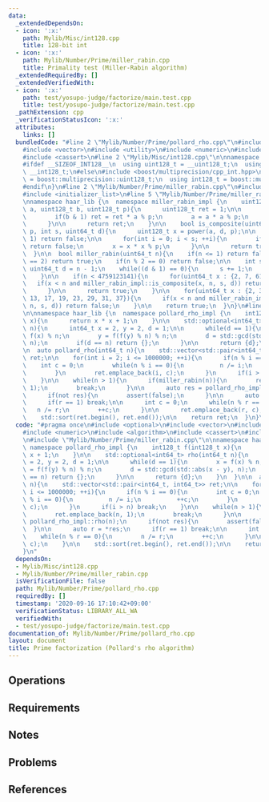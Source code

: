 ```yaml
---
data:
  _extendedDependsOn:
  - icon: ':x:'
    path: Mylib/Misc/int128.cpp
    title: 128-bit int
  - icon: ':x:'
    path: Mylib/Number/Prime/miller_rabin.cpp
    title: Primality test (Miller-Rabin algorithm)
  _extendedRequiredBy: []
  _extendedVerifiedWith:
  - icon: ':x:'
    path: test/yosupo-judge/factorize/main.test.cpp
    title: test/yosupo-judge/factorize/main.test.cpp
  _pathExtension: cpp
  _verificationStatusIcon: ':x:'
  attributes:
    links: []
  bundledCode: "#line 2 \"Mylib/Number/Prime/pollard_rho.cpp\"\n#include <optional>\n\
    #include <vector>\n#include <utility>\n#include <numeric>\n#include <algorithm>\n\
    #include <cassert>\n#line 2 \"Mylib/Misc/int128.cpp\"\n\nnamespace haar_lib {\n\
    #ifdef __SIZEOF_INT128__\n  using uint128_t = __uint128_t;\n  using int128_t =\
    \ __int128_t;\n#else\n#include <boost/multiprecision/cpp_int.hpp>\n  using uint128_t\
    \ = boost::multiprecision::uint128_t;\n  using int128_t = boost::multiprecision::int128_t;\n\
    #endif\n}\n#line 2 \"Mylib/Number/Prime/miller_rabin.cpp\"\n#include <cstdint>\n\
    #include <initializer_list>\n#line 5 \"Mylib/Number/Prime/miller_rabin.cpp\"\n\
    \nnamespace haar_lib {\n  namespace miller_rabin_impl {\n    uint128_t power(uint128_t\
    \ a, uint128_t b, uint128_t p){\n      uint128_t ret = 1;\n\n      while(b > 0){\n\
    \        if(b & 1) ret = ret * a % p;\n        a = a * a % p;\n        b >>= 1;\n\
    \      }\n\n      return ret;\n    }\n\n    bool is_composite(uint64_t a, uint64_t\
    \ p, int s, uint64_t d){\n      uint128_t x = power(a, d, p);\n\n      if(x ==\
    \ 1) return false;\n\n      for(int i = 0; i < s; ++i){\n        if(x == p - 1)\
    \ return false;\n        x = x * x % p;\n      }\n\n      return true;\n    }\n\
    \  }\n\n  bool miller_rabin(uint64_t n){\n    if(n <= 1) return false;\n    if(n\
    \ == 2) return true;\n    if(n % 2 == 0) return false;\n\n    int s = 0;\n   \
    \ uint64_t d = n - 1;\n    while((d & 1) == 0){\n      s += 1;\n      d >>= 1;\n\
    \    }\n\n    if(n < 4759123141){\n      for(uint64_t x : {2, 7, 61}){\n     \
    \   if(x < n and miller_rabin_impl::is_composite(x, n, s, d)) return false;\n\
    \      }\n\n      return true;\n    }\n\n    for(uint64_t x : {2, 3, 5, 7, 11,\
    \ 13, 17, 19, 23, 29, 31, 37}){\n      if(x < n and miller_rabin_impl::is_composite(x,\
    \ n, s, d)) return false;\n    }\n\n    return true;\n  }\n}\n#line 10 \"Mylib/Number/Prime/pollard_rho.cpp\"\
    \n\nnamespace haar_lib {\n  namespace pollard_rho_impl {\n    int128_t f(int128_t\
    \ x){\n      return x * x + 1;\n    }\n\n    std::optional<int64_t> rho(int64_t\
    \ n){\n      int64_t x = 2, y = 2, d = 1;\n\n      while(d == 1){\n        x =\
    \ f(x) % n;\n        y = f(f(y) % n) % n;\n        d = std::gcd(std::abs(x - y),\
    \ n);\n        if(d == n) return {};\n      }\n\n      return {d};\n    }\n  }\n\
    \n  auto pollard_rho(int64_t n){\n    std::vector<std::pair<int64_t, int64_t>>\
    \ ret;\n\n    for(int i = 2; i <= 1000000; ++i){\n      if(n % i == 0){\n    \
    \    int c = 0;\n        while(n % i == 0){\n          n /= i;\n          ++c;\n\
    \        }\n        ret.emplace_back(i, c);\n      }\n      if(i > n) break;\n\
    \    }\n\n    while(n > 1){\n      if(miller_rabin(n)){\n        ret.emplace_back(n,\
    \ 1);\n        break;\n      }\n\n      auto res = pollard_rho_impl::rho(n);\n\
    \      if(not res){\n        assert(false);\n      }\n\n      auto r = *res;\n\
    \      if(r == 1) break;\n\n      int c = 0;\n      while(n % r == 0){\n     \
    \   n /= r;\n        ++c;\n      }\n\n      ret.emplace_back(r, c);\n    }\n\n\
    \    std::sort(ret.begin(), ret.end());\n\n    return ret;\n  }\n}\n"
  code: "#pragma once\n#include <optional>\n#include <vector>\n#include <utility>\n\
    #include <numeric>\n#include <algorithm>\n#include <cassert>\n#include \"Mylib/Misc/int128.cpp\"\
    \n#include \"Mylib/Number/Prime/miller_rabin.cpp\"\n\nnamespace haar_lib {\n \
    \ namespace pollard_rho_impl {\n    int128_t f(int128_t x){\n      return x *\
    \ x + 1;\n    }\n\n    std::optional<int64_t> rho(int64_t n){\n      int64_t x\
    \ = 2, y = 2, d = 1;\n\n      while(d == 1){\n        x = f(x) % n;\n        y\
    \ = f(f(y) % n) % n;\n        d = std::gcd(std::abs(x - y), n);\n        if(d\
    \ == n) return {};\n      }\n\n      return {d};\n    }\n  }\n\n  auto pollard_rho(int64_t\
    \ n){\n    std::vector<std::pair<int64_t, int64_t>> ret;\n\n    for(int i = 2;\
    \ i <= 1000000; ++i){\n      if(n % i == 0){\n        int c = 0;\n        while(n\
    \ % i == 0){\n          n /= i;\n          ++c;\n        }\n        ret.emplace_back(i,\
    \ c);\n      }\n      if(i > n) break;\n    }\n\n    while(n > 1){\n      if(miller_rabin(n)){\n\
    \        ret.emplace_back(n, 1);\n        break;\n      }\n\n      auto res =\
    \ pollard_rho_impl::rho(n);\n      if(not res){\n        assert(false);\n    \
    \  }\n\n      auto r = *res;\n      if(r == 1) break;\n\n      int c = 0;\n  \
    \    while(n % r == 0){\n        n /= r;\n        ++c;\n      }\n\n      ret.emplace_back(r,\
    \ c);\n    }\n\n    std::sort(ret.begin(), ret.end());\n\n    return ret;\n  }\n\
    }\n"
  dependsOn:
  - Mylib/Misc/int128.cpp
  - Mylib/Number/Prime/miller_rabin.cpp
  isVerificationFile: false
  path: Mylib/Number/Prime/pollard_rho.cpp
  requiredBy: []
  timestamp: '2020-09-16 17:10:42+09:00'
  verificationStatus: LIBRARY_ALL_WA
  verifiedWith:
  - test/yosupo-judge/factorize/main.test.cpp
documentation_of: Mylib/Number/Prime/pollard_rho.cpp
layout: document
title: Prime factorization (Pollard's rho algorithm)
---
```


## Operations

## Requirements

## Notes

## Problems

## References

